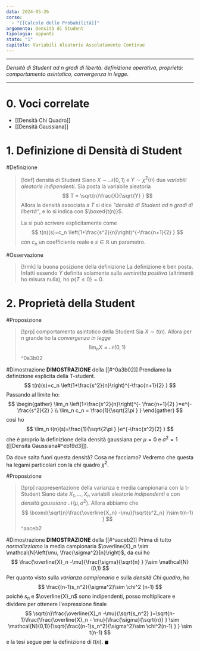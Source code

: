 ```yaml
---
data: 2024-05-26
corso:
  - "[[Calcolo delle Probabilità]]"
argomento: Densità di Student
tipologia: appunti
stato: "1"
capitolo: Variabili Aleatorie Assolutamente Continue
---
```

- - -
*Densità di Student ad $n$ gradi di libertà: definizione operativa, proprietà: comportamento asintotico, convergenza in legge.*
- - -
# 0. Voci correlate
- [[Densità Chi Quadro]]
- [[Densità Gaussiana]]
# 1. Definizione di Densità di Student
#Definizione 
> [!def] densità di Student
> Siano $X \sim \mathcal{N}(0,1)$ e $Y \sim \chi^2(n)$ due *variabili aleatorie indipendenti*. Sia posta la variabile aleatoria
> $$
> T = \sqrt{n}\frac{X}{\sqrt{Y} }
> $$
> Allora la densità associata a $T$ si dice *"densità di Student ad $n$ gradi di libertà"*, e lo si indica con $\boxed{t(n)}$.
> 
> La si può scrivere esplicitamente come
> $$
> t(n)(s)=c_n \left(1+\frac{s^2}{n}\right)^{-\frac{n+1}{2} }
> $$
> con $c_n$ un coefficiente reale e $s \in \mathbb{R}$ un parametro.

#Osservazione 
> [!rmk] la buona posizione della definizione
> La definizione è ben posta. Infatti essendo $Y$ definita solamente sulla *semiretta positiva* (altrimenti ho misura nulla), ho $p\{T \leq 0\}=0$.

# 2. Proprietà della Student
#Proposizione 
> [!prp] comportamento asintotico della Student
> Sia $X \sim t(n)$. Allora per $n$ grande ho la *convergenza in legge*
> $$
> \lim_n X = \mathcal{N}(0,1)
> $$
^0a3b02

#Dimostrazione 
**DIMOSTRAZIONE** della [[#^0a3b02]]
Prendiamo la definizione esplicita della T-student.
$$
t(n)(s)=c_n \left(1+\frac{s^2}{n}\right)^{-\frac{n+1}{2} }
$$
Passando al limite ho:
$$
\begin{gather}
\lim_n \left(1+\frac{s^2}{n}\right)^{- \frac{n+1}{2} }=e^{-\frac{s^2}{2} } \\
\lim_n c_n = \frac{1}{\sqrt{2\pi } }
\end{gather}
$$
così ho
$$
\lim_n t(n)(s)=\frac{1}{\sqrt{2\pi } }e^{-\frac{s^2}{2} }
$$
che è proprio la definizione della densità gaussiana per $\mu=0$ e $\sigma^2=1$ ([[Densità Gaussiana#^eb19d3]]).

Da dove salta fuori questa densità? Cosa ne facciamo? Vedremo che questa ha legami particolari con la chi quadro $\chi^2$.

#Proposizione 
> [!prp] rappresentazione della varianza e media campionaria con la t-Student
> Siano date $X_1, \ldots, X_n$ variabili aleatorie *indipendenti* e con *densità gaussiana* $\mathcal{N}(\mu, \sigma^2)$. Allora abbiamo che
> $$
> \boxed{\sqrt{n}\frac{\overline{X_n} -\mu}{\sqrt{s^2_n} }\sim t(n-1) }
> $$
^aaceb2

#Dimostrazione 
**DIMOSTRAZIONE** della [[#^aaceb2]]
Prima di tutto *normalizziamo* la media campionaria $\overline{X}_n \sim \mathcal{N}\left(\mu, \frac{\sigma^2}{n}\right)$, da cui ho
$$
\frac{\overline{X}_n -\mu}{\frac{\sigma}{\sqrt{n} } }\sim \mathcal{N}(0,1)
$$
Per quanto visto sulla *varianza campionaria* e sulla *densità Chi quadro*, ho
$$
\frac{(n-1)s_n^2}{\sigma^2}\sim \chi^2 (n-1)
$$
poiché $s_n$ e $\overline{X}_n$ sono indipendenti, posso moltiplicare e dividere per ottenere l'espressione finale
$$
\sqrt{n}\frac{\overline{X}_n -\mu}{\sqrt{s_n^2} }=\sqrt{n-1}\frac{\frac{\overline{X}_n - \mu}{\frac{\sigma}{\sqrt{n}} }  \sim \mathcal{N}(0,1)}{\sqrt{\frac{(n-1)s_n^2}{\sigma^2}\sim \chi^2(n-1) } } \sim t(n-1)
$$
e la tesi segue per la definizione di $t(n)$. $\blacksquare$
